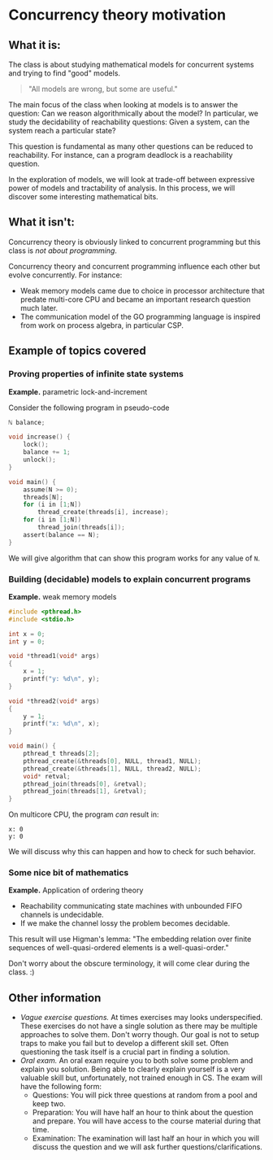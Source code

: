 # Concurrency theory motivation

## What it is:

The class is about studying mathematical models for concurrent systems and trying to find "good" models.

> "All models are wrong, but some are useful."

The main focus of the class when looking at models is to answer the question: Can we reason algorithmically about the model?
In particular, we study the decidability of reachability questions: Given a system, can the system reach a particular state?

This question is fundamental as many other questions can be reduced to reachability.
For instance, can a program deadlock is a reachability question.

In the exploration of models, we will look at trade-off between expressive power of models and tractability of analysis.
In this process, we will discover some interesting mathematical bits.

## What it isn't:

Concurrency theory is obviously linked to concurrent programming but this class is _not about programming_.

Concurrency theory and concurrent programming influence each other but evolve concurrently.
For instance:
* Weak memory models came due to choice in processor architecture that predate multi-core CPU and became an important research question much later.
* The communication model of the GO programming language is inspired from work on process algebra, in particular CSP.



## Example of topics covered

### Proving properties of infinite state systems

__Example.__ parametric lock-and-increment

Consider the following program in pseudo-code
```c
ℕ balance;

void increase() {
    lock();
    balance += 1;
    unlock();
}

void main() {
    assume(N >= 0);
    threads[N];
    for (i in [1;N])
        thread_create(threads[i], increase);
    for (i in [1;N])
        thread_join(threads[i]);
    assert(balance == N);
}
```

We will give algorithm that can show this program works for any value of `N`.


### Building (decidable) models to explain concurrent programs

__Example.__ weak memory models

```c
#include <pthread.h>
#include <stdio.h>

int x = 0;
int y = 0;

void *thread1(void* args)
{
    x = 1;
    printf("y: %d\n", y);
}

void *thread2(void* args)
{
    y = 1;
    printf("x: %d\n", x);
}

void main() {
    pthread_t threads[2];
    pthread_create(&threads[0], NULL, thread1, NULL);
    pthread_create(&threads[1], NULL, thread2, NULL);
    void* retval;
    pthread_join(threads[0], &retval);
    pthread_join(threads[1], &retval);
}
```

On multicore CPU, the program *can* result in:
```
x: 0
y: 0
```

We will discuss why this can happen and how to check for such behavior.


### Some nice bit of mathematics

__Example.__ Application of ordering theory

* Reachability communicating state machines with unbounded FIFO channels is undecidable.
* If we make the channel lossy the problem becomes decidable.

This result will use Higman's lemma: "The embedding relation over finite sequences of well-quasi-ordered elements is a well-quasi-order."

Don't worry about the obscure terminology, it will come clear during the class. :)

## Other information

* _Vague exercise questions._
  At times exercises may looks underspecified.
  These exercises do not have a single solution as there may be multiple approaches to solve them.
  Don't worry though.
  Our goal is not to setup traps to make you fail but to develop a different skill set.
  Often questioning the task itself is a crucial part in finding a solution.
* _Oral exam._
  An oral exam require you to both solve some problem and explain you solution.
  Being able to clearly explain yourself is a very valuable skill but, unfortunately, not trained enough in CS.
  The exam will have the following form:
  * Questions: You will pick three questions at random from a pool and keep two.
  * Preparation: You will have half an hour to think about the question and prepare. You will have access to the course material during that time.
  * Examination: The examination will last half an hour in which you will discuss the question and we will ask further questions/clarifications.
